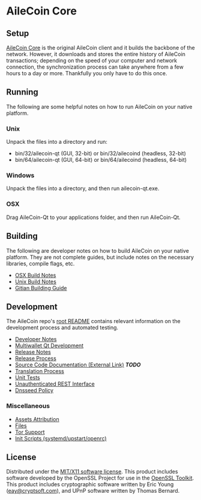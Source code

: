 AileCoin Core
=====================

Setup
---------------------
[AileCoin Core](https://www.pointofpublic.org) is the original AileCoin client and it builds the backbone of the network. However, it downloads and stores the entire history of AileCoin transactions; depending on the speed of your computer and network connection, the synchronization process can take anywhere from a few hours to a day or more. Thankfully you only have to do this once.

Running
---------------------
The following are some helpful notes on how to run AileCoin on your native platform.

### Unix

Unpack the files into a directory and run:

- bin/32/ailecoin-qt (GUI, 32-bit) or bin/32/ailecoind (headless, 32-bit)
- bin/64/ailecoin-qt (GUI, 64-bit) or bin/64/ailecoind (headless, 64-bit)

### Windows

Unpack the files into a directory, and then run ailecoin-qt.exe.

### OSX

Drag AileCoin-Qt to your applications folder, and then run AileCoin-Qt.


Building
---------------------
The following are developer notes on how to build AileCoin on your native platform. They are not complete guides, but include notes on the necessary libraries, compile flags, etc.

- [OSX Build Notes](build-osx.md)
- [Unix Build Notes](build-unix.md)
- [Gitian Building Guide](gitian-building.md)

Development
---------------------
The AileCoin repo's [root README](https://github.com/pointofpublic/pointofpublic/blob/master/README.md) contains relevant information on the development process and automated testing.

- [Developer Notes](developer-notes.md)
- [Multiwallet Qt Development](multiwallet-qt.md)
- [Release Notes](release-notes.md)
- [Release Process](release-process.md)
- [Source Code Documentation (External Link)](https://dev.visucore.com/bitcoin/doxygen/) ***TODO***
- [Translation Process](translation_process.md)
- [Unit Tests](unit-tests.md)
- [Unauthenticated REST Interface](REST-interface.md)
- [Dnsseed Policy](dnsseed-policy.md)

### Miscellaneous
- [Assets Attribution](assets-attribution.md)
- [Files](files.md)
- [Tor Support](tor.md)
- [Init Scripts (systemd/upstart/openrc)](init.md)

License
---------------------
Distributed under the [MIT/X11 software license](http://www.opensource.org/licenses/mit-license.php).
This product includes software developed by the OpenSSL Project for use in the [OpenSSL Toolkit](https://www.openssl.org/). This product includes
cryptographic software written by Eric Young ([eay@cryptsoft.com](mailto:eay@cryptsoft.com)), and UPnP software written by Thomas Bernard.
